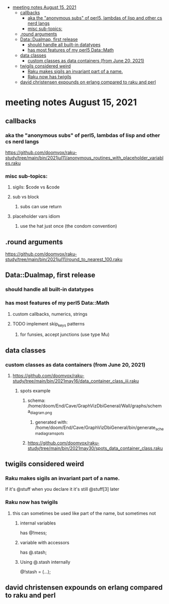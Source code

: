 - [meeting notes August 15, 2021](#org305851a)
  - [callbacks](#org01ec5c7)
    - [aka the "anonymous subs" of perl5, lambdas of lisp and other cs nerd langs](#orge4023e3)
    - [misc sub-topics:](#orga6d174d)
  - [.round arguments](#orga28fa15)
  - [Data::Dualmap, first release](#org35b2579)
    - [should handle all built-in datatypes](#org300088c)
    - [has most features of my perl5 Data::Math](#org23c821a)
  - [data classes](#orgf58cb29)
    - [custom classes as data containers (from June 20, 2021)](#org9df2aa6)
  - [twigils considered weird](#orgc777a73)
    - [Raku makes sigils an invariant part of a name.](#orgcd1d836)
    - [Raku now has twigils](#orgc6bde27)
  - [david christensen expounds on erlang compared to raku and perl](#org45f74ed)


<a id="org305851a"></a>

# meeting notes August 15, 2021


<a id="org01ec5c7"></a>

## callbacks


<a id="orge4023e3"></a>

### aka the "anonymous subs" of perl5, lambdas of lisp and other cs nerd langs

<https://github.com/doomvox/raku-study/tree/main/bin/2021jul11/anonymous_routines_with_placeholder_variables.raku>


<a id="orga6d174d"></a>

### misc sub-topics:

1.  sigils: $code vs &code

2.  sub vs block

    1.  subs can use return

3.  placeholder vars idiom

    1.  use the hat just once (the condom convention)


<a id="orga28fa15"></a>

## .round arguments

<https://github.com/doomvox/raku-study/tree/main/bin/2021jul11/round_to_nearest_100.raku>


<a id="org35b2579"></a>

## Data::Dualmap, first release


<a id="org300088c"></a>

### should handle all built-in datatypes


<a id="org23c821a"></a>

### has most features of my perl5 Data::Math

1.  custom callbacks, numerics, strings

2.  TODO implement skip<sub>keys</sub> patterns

    1.  for funsies, accept junctions (use type Mu)


<a id="orgf58cb29"></a>

## data classes


<a id="org9df2aa6"></a>

### custom classes as data containers (from June 20, 2021)

1.  <https://github.com/doomvox/raku-study/tree/main/bin/2021may16/data_container_class_iii.raku>

    1.  spots example
    
        1.  schema: /home/doom/End/Cave/GraphVizDbiGeneral/Wall/graphs/schema<sub>diagram.png</sub>
        
            1.  generated with: /home/doom/End/Cave/GraphVizDbiGeneral/bin/generate<sub>schema</sub><sub>diagram</sub><sub>spots</sub>
        
        2.  <https://github.com/doomvox/raku-study/tree/main/bin/2021may30/spots_data_container_class.raku>


<a id="orgc777a73"></a>

## twigils considered weird


<a id="orgcd1d836"></a>

### Raku makes sigils an invariant part of a name.

If it's @stuff when you declare it it's still @stuff[3] later


<a id="orgc6bde27"></a>

### Raku now has twigils

1.  this can sometimes be used like part of the name, but sometimes not

    1.  internal variables
    
        has @!mess;
    
    2.  variable with accessors
    
        has @.stash;
    
    3.  Using @.stash internally
    
        @!stash = (&#x2026;);


<a id="org45f74ed"></a>

## david christensen expounds on erlang compared to raku and perl
